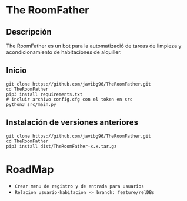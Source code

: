 # The RoomFather

## Descripción

The RoomFather es un bot para la automatizació de tareas de limpieza y acondicionamiento de habitaciones de alquiller.

## Inicio

```
git clone https://github.com/javibg96/TheRoomFather.git
cd TheRoomFather
pip3 install requirements.txt
# incluir archivo config.cfg con el token en src
python3 src/main.py

```


## Instalación de versiones anteriores

```
git clone https://github.com/javibg96/TheRoomFather.git
cd TheRoomFather
pip3 install dist/TheRoomFather-x.x.tar.gz
```

RoadMap
==================
* `Crear menu de registro y de entrada para usuarios`
* `Relacion usuario-habitacion -> branch: feature/relDBs`